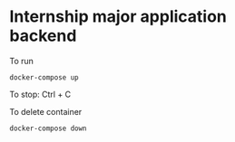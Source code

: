 # Internship major application backend

To run
```
docker-compose up
```

To stop: Ctrl + C

To delete container
```
docker-compose down
```